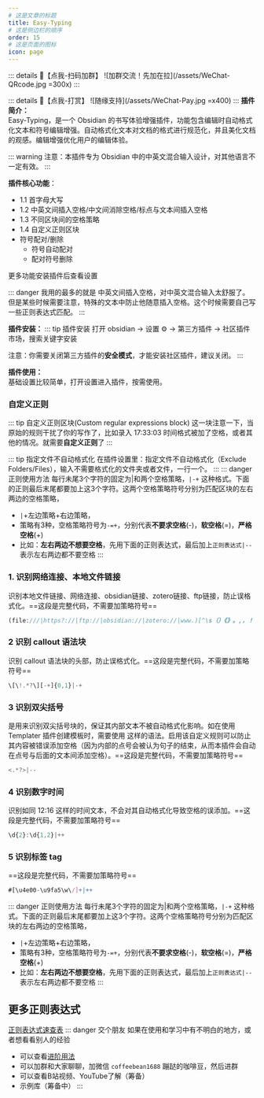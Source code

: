 ```yaml
---
# 这是文章的标题
title: Easy-Typing
# 这是侧边栏的顺序
order: 15
# 这是页面的图标
icon: page
---
```

::: details 🌱【点我-扫码加群】
![加群交流！先加在拉](/assets/WeChat-QRcode.jpg =300x) 
::: 

::: details 🍻【点我-打赏】
![随缘支持](/assets/WeChat-Pay.jpg =x400)
::: 
**插件简介：**  
Easy-Typing，是一个 Obsidian 的书写体验增强插件，功能包含编辑时自动格式化文本和符号编辑增强。自动格式化文本对文档的格式进行规范化，并且美化文档的观感。编辑增强优化用户的编辑体验。

::: warning
注意：本插件专为 Obsidian 中的中英文混合输入设计，对其他语言不一定有效。
:::

**插件核心功能**：  
- 1.1 首字母大写
- 1.2 中英文间插入空格/中文间消除空格/标点与文本间插入空格
- 1.3 不同区块间的空格策略
- 1.4 自定义正则区块
- 符号配对/删除
	- 符号自动配对
	- 配对符号删除

更多功能安装插件后查看设置

::: danger 
我用的最多的就是 中英文间插入空格，对中英文混合输入太舒服了。但是某些时候需要注意，特殊的文本中防止他随意插入空格。这个时候需要自己写一些正则表达式匹配。
:::


**插件安装：**
::: tip 插件安装
打开 obsidian → 设置 ⚙️ → 第三方插件 → 社区插件市场，搜索关键字安装

注意：你需要关闭第三方插件的**安全模式**，才能安装社区插件，建议关闭。
:::

**插件使用：**  
基础设置比较简单，打开设置进入插件，按需使用。

### 自定义正则
::: tip 自定义正则区块(Custom regular expressions block)
这一块注意一下，当原始的规则干扰了你的写作了，比如录入 17:33:03 时间格式被加了空格，或者其他的情况。就需要**自定义正则**了
:::


::: tip 指定文件不自动格式化
在插件设置里：指定文件不自动格式化（Exclude Folders/Files），输入不需要格式化的文件夹或者文件，一行一个。
:::
::: danger 正则使用方法
每行未尾3个字符的固定为|和两个空格策略，`|-+` 这种格式。下面的正则最后末尾都要加上这3个字符。这两个空格策略符号分别为匹配区块的左右两边的空格策略，
- `|`+左边策略+右边策略，
- 策略有3种，空格策略符号为`-=+`，分别代表**不要求空格**(-)，**软空格**(=)，**严格空格**(+)
- 比如：**左右两边不想要空格**，先用下面的正则表达式，最后加上`正则表达式|--`表示左右两边都不要空格
:::

### 1. 识别网络连接、本地文件链接  
识别本地文件链接、网络连接、obsidian链接、zotero链接、ftp链接，防止误格式化。==这段是完整代码，不需要加策略符号==
```js
(file:///|https?://|ftp://|obsidian://|zotero://|www.)[^\s（）《》。,，！？;；：“”‘’\)\(\[\]\{\}']+|++
```

### 2 识别 callout 语法块
识别 callout 语法块的头部，防止误格式化。==这段是完整代码，不需要加策略符号==
```js
\[\!.*?\][-+]{0,1}|-+
```
### 3 识别双尖括号
是用来识别双尖括号块的，保证其内部文本不被自动格式化影响。如在使用 Templater 插件创建模板时，需要使用  这样的语法。启用该自定义规则可以防止其内容被错误添加空格（因为内部的点号会被认为句子的结束，从而本插件会自动在点号与后面的文本间添加空格）。==这段是完整代码，不需要加策略符号==
```js
<.*?>|--
```

### 4 识别数字时间  
识别如同 12:16 这样的时间文本，不会对其自动格式化导致空格的误添加。==这段是完整代码，不需要加策略符号==

```js
\d{2}:\d{1,2}|++
```

### 5 识别标签 tag
==这段是完整代码，不需要加策略符号==
```js
#[\u4e00-\u9fa5\w\/]+|++
```

::: danger 正则使用方法
每行未尾3个字符的固定为|和两个空格策略，`|-+` 这种格式。下面的正则最后末尾都要加上这3个字符。这两个空格策略符号分别为匹配区块的左右两边的空格策略，
- `|`+左边策略+右边策略，
- 策略有3种，空格策略符号为`-=+`，分别代表**不要求空格**(-)，**软空格**(=)，**严格空格**(+)
- 比如：**左右两边不想要空格**，先用下面的正则表达式，最后加上`正则表达式|--`表示左右两边都不要空格
:::

## 更多正则表达式
[正则表达式速查表](/zh/advanced/regular-expression.md)
::: danger 交个朋友
如果在使用和学习中有不明白的地方，或者想看看别人的经验
- 可以查看[进阶用法](/zh/advanced)
- 可以加群和大家聊聊，加微信 `coffeebean1688` 蹦跶的咖啡豆，然后进群
- 可以查看B站视频、YouTube了解（筹备）
- 示例库（筹备中）
:::